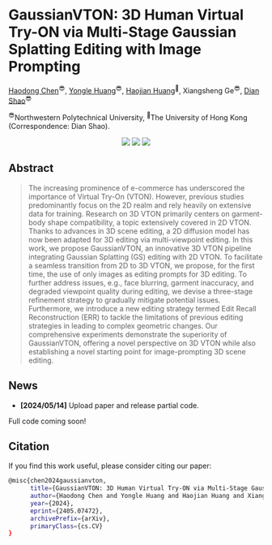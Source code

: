 # GaussianVTON: 3D Human Virtual Try-ON via Multi-Stage Gaussian Splatting Editing with Image Prompting

[Haodong Chen](https://haroldchen19.github.io/)<sup>😎</sup>, [Yongle Huang](https://github.com/KyleHuang9)<sup>😎</sup>, [Haojian Huang](https://github.com/JethroJames)<sup>🥳</sup>, Xiangsheng Ge<sup>😎</sup>, [Dian Shao](https://scholar.google.com/citations?hl=en&user=amxDSLoAAAAJ&view_op=list_works&sortby=pubdate)<sup>😎</sup>

<sup>😎</sup>Northwestern Polytechnical University, <sup>🥳</sup>The University of Hong Kong (Correspondence: Dian Shao).

<p align="center">
  <a href='https://arxiv.org/abs/2405.07472'>
  <img src='https://img.shields.io/badge/Arxiv-2405.07472-A42C25?style=flat&logo=arXiv&logoColor=A42C25'></a> 
  <a href='https://arxiv.org/pdf/2405.07472'>
  <img src='https://img.shields.io/badge/Paper-PDF-purple?style=flat&logo=arXiv&logoColor=yellow'></a> 
  <a href='https://haroldchen19.github.io/gsvton/'>
  <img src='https://img.shields.io/badge/Project-Page-%23df5b46?style=flat&logo=Google%20chrome&logoColor=%23df5b46'></a> 
</p>

## Abstract

> The increasing prominence of e-commerce has underscored the importance of Virtual Try-On (VTON).
However, previous studies predominantly focus on the 2D realm and rely heavily on extensive data for training.
Research on  3D VTON primarily centers on garment-body shape compatibility, a topic extensively covered in 2D VTON.
Thanks to advances in 3D scene editing, a 2D diffusion model has now been adapted for 3D editing via multi-viewpoint editing.
In this work, we propose GaussianVTON, an innovative 3D VTON pipeline integrating Gaussian Splatting (GS) editing with 2D VTON.
To facilitate a seamless transition from 2D to 3D VTON, we propose, for the first time,
the use of only images as editing prompts for 3D editing. To further address issues,
e.g., face blurring, garment inaccuracy, and degraded viewpoint quality during editing, we devise a three-stage refinement strategy to gradually mitigate potential issues.
Furthermore, we introduce a new editing strategy termed Edit Recall Reconstruction (ERR) to tackle the limitations of
previous editing strategies in leading to complex geometric changes.
Our comprehensive experiments demonstrate the superiority of GaussianVTON, offering a novel
perspective on 3D VTON while also establishing a novel starting point for image-prompting 3D scene editing.

## News

- **[2024/05/14]** Upload paper and release partial code.

Full code coming soon!


## Citation

If you find this work useful, please consider citing our paper:

```bash
@misc{chen2024gaussianvton,
      title={GaussianVTON: 3D Human Virtual Try-ON via Multi-Stage Gaussian Splatting Editing with Image Prompting}, 
      author={Haodong Chen and Yongle Huang and Haojian Huang and Xiangsheng Ge and Dian Shao},
      year={2024},
      eprint={2405.07472},
      archivePrefix={arXiv},
      primaryClass={cs.CV}
}
```
